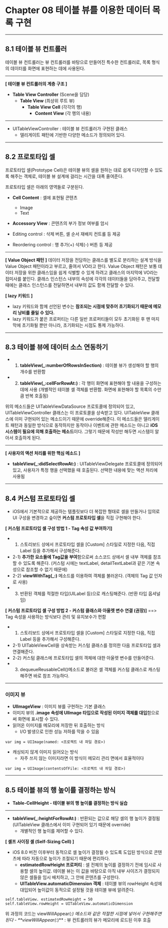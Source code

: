 # Chapter 08 테이블 뷰를 이용한 데이터 목록 구현
----

## 8.1 테이블 뷰 컨트롤러
테이블 뷰 컨트롤러는 뷰 컨트롤러를 바탕으로 만들어진 특수한 컨트롤러로, 목록 형식의 데이터를 화면에 표현하는 데에 사용된다.

----
**[ 테이블 뷰 컨트롤러의 계층 구조 ]**
- **Table View Controller** (Scene을 담당)
    - **Table View** (최상위 루트 뷰)
        - **Table View Cell** (각각의 행)
            - **Content View** (각 행의 내용)

----
- UITableViewController : 테이블 뷰 컨트롤러가 구현된 클래스
    - 델리게이트 패턴에 기반한 다양한 메소드가 정의되어 있다.

----
## 8.2 프로토타입 셀
프로토타입 셀(Prototype Cell)은 테이블 뷰의 셀을 원하는 대로 쉽게 디자인할 수 있도록 해주는 객체로, 테이블 뷰 설계에 걸리는 시간을 대폭 줄여준다.

프로토타입 셀은 아래의 영역들로 구분된다.
- **Cell Content** : 셀에 표현될 콘텐츠
    - Image
    - Text
- **Accessory View** : 콘텐츠의 부가 정보 여부를 암시

- Editing control : 삭제 버튼, 셀 순서 재배치 컨트롤 등 제공
- Reordering control : 행 추가(+) 삭제(-) 버튼 등 제공


----
**[ Value Object 패턴 ]**
데이터 저장을 전담하는 클래스를 별도로 분리하는 설계 방식을 Value Object 패턴이라고 부르고, 줄여서 VO라고 한다.
Value Object 패턴은 보통 데이터 저장을 위한 클래스임을 쉽게 식별할 수 있게 하려고 클래스의 마지막에 VO라는 접미사를 붙인다.
클래스 인스턴스 내부의 속성에 각각의 데이터들을 담아주고, 전달할 때에는 클래스 인스턴스를 전달하면서 내부의 값도 함께 전달할 수 있다.


**[ lazy 키워드 ]**
- lazy 키워드와 함께 선언된 변수는 **참조되는 시점에 맞추어 초기화되기 때문에 메모리 낭비를 줄일 수 있다.**
- lazy 키워드가 붙은 프로퍼티는 다른 일반 프로퍼티들이 모두 초기화된 후 맨 마지막에 초기화될 뿐만 아니라, 초기화되는 시점도 통제 가능하다.







----
## 8.3 테이블 뷰에 데이터 소스 연동하기
- 1) **tableView(_:numberOfRowsInSection)** : 테이블 뷰가 생성해야 할 행의 개수를 반환함
- 2) **tableView(_:cellForRowAt:)** : 각 행이 화면에 표현해야 할 내용을 구성하는 데에 사용 (개별적인 테이블 셀 객체를 반환함. 화면에 표현해야 할 목록의 수만큼 반복 호출됨)

위의 메소드들은 UITableViewDataSource 프로토콜에 정의되어 있고, UITableViewController 클래스는 이 프로토콜을 상속받고 있다.
UITableView 클래스에 이미 구현되어 있는 메소드이기 때문에 override해준다.
이 메소드들은 델리게이트 패턴과 동일한 방식으로 동작하지만 동작이나 이벤트에 관한 메소드는 아니고 **iOS 시스템이 필요에 의해 호출하는 메소드**이다. 그렇기 때문에 작성만 해두면 시스템이 알아서 호출하게 된다.

----
**[ 사용자의 액션 처리를 위한 핵심 메소드 ]**
- **tableView(_:didSelectRowAt:)** : UITableViewDelegate 프로토콜에 정의되어 있고, 사용자가 특정 행을 선택했을 때 호출된다. 선택한 내용에 맞는 액션 처리에 사용됨







----
## 8.4 커스텀 프로토타입 셀
- iOS에서 기본적으로 제공하는 템플릿보다 더 복잡한 형태로 셀을 만들거나 임의로 UI 구성을 변경하고 슾이면 **커스텀 프로토타입 셀**을 직접 구현해야 한다.

**[ 커스텀 프로토타입 셀 구성 방법 1 - Tag 속성 값 부여하기]**
- 1) 스토리보드 상에서 프로토타입 셀을 [Custom] 스타일로 지정한 다음, 직접 Label 등을 추가해서 구성해준다.
- 2-1) **추가한 요소들에 Tag값을 부여**함으로써 소스코드 상에서 셀 내부 객체를 참조할 수 있도록 해준다. (커스텀 시에는 textLabel, detailTextLabel과 같은 기본 속성으로 참조할 수 없기 때문에)
- 2-2) **viewWithTag(_:)** 메소드를 이용하여 객체를 불러온다. (객체의 Tag 값 인자로 사용)
- 3) 반환된 객체를 적절한 타입(UILabel 등)으로 캐스팅해준다. (반환 타입 옵셔널임)

**[ 커스텀 프로토타입 셀 구성 방법 2 - 커스텀 클래스와 아울렛 변수 연결 (권장)]**
 ==> Tag 속성을 사용하는 방식보다 관리 및 유지보수가 편함
- 1) 스토리보드 상에서 프로토타입 셀을 [Custom] 스타일로 지정한 다음, 직접 Label 등을 추가해서 구성해준다.
- 2-1) UITableViewCell을 상속받는 커스텀 클래스를 정의한 다음 프로토타입 셀과 연결해준다.
- 2-2) 커스텀 클래스에 프로토타입 셀의 객체에 대한 아울렛 변수를 만들어준다.
- 3) dequeueReusableCell()메소드로 불러온 셀 객체를 커스텀 클래스로 캐스팅해주면 바로 참조 가능하다.




----
### 이미지 뷰
- **UIImageView** : 이미지 뷰를 구현하는 기본 클래스
- 이미지 뷰의 **.image 속성에 UIImage 타입으로 작성된 이미지 객체를 대입**함으로써 화면에 표시할 수 있다.
- 읽어온 이미지를 메모리에 저장한 뒤 호출하는 방식
    - I/O 발생으로 인한 성능 저하를 막을 수 있음
```
var img = UIImage(named: <프로젝트 내 파일 경로>)
```
- 캐싱되지 않게 이미지 읽어오는 방식
    - 자주 쓰지 않는 이미지라면 이 방식이 메모리 관리 면에서 효율적이다
```
var img = UIImage(contentsOfFile: <프로젝트 내 파일 경로>)
```








----
## 8.5 테이블 뷰의 행 높이를 결정하는 방식
- **Table-CellHeight - 테이블 뷰의 행 높이를 결정하는 방식 실습**
----
- **tableView(_:heightForRowAt:)** : 반환되는 값으로 해당 셀의 행 높이가 결정됨 (UITableView 클래스에서 이미 구현되어 있기 때문에 override)
    - 개별적인 행 높이를 제어할 수 있다.


**[ 셀프 사이징 셀 (Self-Sizing Cell) ]**
- iOS 8.0 버전 이후부터 동적으로 셀 높이가 결정될 수 있도록 도입된 방식으로 콘텐츠에 따라 자동으로 높이가 조절되기 때문에 편리하다.
    - **estimatedRowHeight 프로퍼티** : 셀 전체의 높이를 결정하기 전에 임시로 사용할 셀의 높이값. 테이블 뷰는 이 값을 바탕으로 아직 내부 사이즈가 결정되지 않은 셀들을 임시 배치하고, 그 안에 콘텐츠를 구성한다.
    - **UITableView.automaticDimension 객체** : 테이블 뷰의 rowHeight 속성에 대입되어 높이값이 동적으로 설정될 것을 테이블 뷰에 알려준다.

```
self.tableView. estimatedRowHeight = 50
self.tableView.rowHeight = UITableView.automaticDimension
```
위 과정의 코드는 viewWillAppear(_:) 메소드와 같은 적절한 시점에 넣어서 구현해주면 된다
    - **viewWillAppear(_:)** : 뷰 컨트롤러의 뷰가 메모리에 로드된 이후 호출